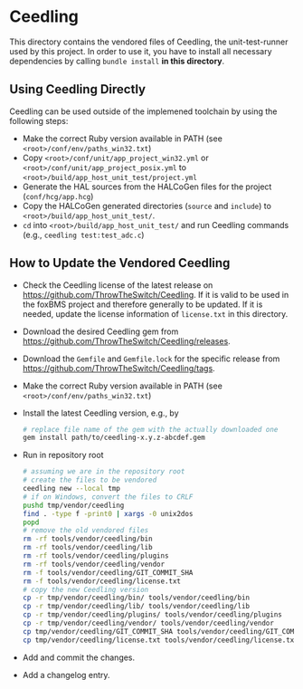 # Ceedling

This directory contains the vendored files of Ceedling, the unit-test-runner
used by this project.
In order to use it, you have to install all necessary dependencies by calling
`bundle install` **in this directory**.

## Using Ceedling Directly

Ceedling can be used outside of the implemened toolchain by using the following
steps:

- Make the correct Ruby version available in PATH (see
  `<root>/conf/env/paths_win32.txt`)
- Copy `<root>/conf/unit/app_project_win32.yml` or
  `<root>/conf/unit/app_project_posix.yml` to
  `<root>/build/app_host_unit_test/project.yml`
- Generate the HAL sources from the HALCoGen files for the project
  (`conf/hcg/app.hcg`)
- Copy the HALCoGen generated directories (`source` and `include`) to
  `<root>/build/app_host_unit_test/`.
- `cd` into `<root>/build/app_host_unit_test/` and run Ceedling commands
  (e.g., `ceedling test:test_adc.c`)

## How to Update the Vendored Ceedling

- Check the Ceedling license of the latest release on
  <https://github.com/ThrowTheSwitch/Ceedling>.
  If it is valid to be used in the foxBMS project and therefore generally to be
  updated.
  If it is needed, update the license information of `license.txt` in this
  directory.
- Download the desired Ceedling gem from
  <https://github.com/ThrowTheSwitch/Ceedling/releases>.
- Download the `Gemfile` and `Gemfile.lock` for the specific release from
  <https://github.com/ThrowTheSwitch/Ceedling/tags>.
- Make the correct Ruby version available in PATH (see
  `<root>/conf/env/paths_win32.txt`)
- Install the latest Ceedling version, e.g., by

  ```bash
  # replace file name of the gem with the actually downloaded one
  gem install path/to/ceedling-x.y.z-abcdef.gem
  ```

- Run in repository root

  ```bash
  # assuming we are in the repository root
  # create the files to be vendored
  ceedling new --local tmp
  # if on Windows, convert the files to CRLF
  pushd tmp/vendor/ceedling
  find . -type f -print0 | xargs -0 unix2dos
  popd
  # remove the old vendored files
  rm -rf tools/vendor/ceedling/bin
  rm -rf tools/vendor/ceedling/lib
  rm -rf tools/vendor/ceedling/plugins
  rm -rf tools/vendor/ceedling/vendor
  rm -f tools/vendor/ceedling/GIT_COMMIT_SHA
  rm -f tools/vendor/ceedling/license.txt
  # copy the new Ceedling version
  cp -r tmp/vendor/ceedling/bin/ tools/vendor/ceedling/bin
  cp -r tmp/vendor/ceedling/lib/ tools/vendor/ceedling/lib
  cp -r tmp/vendor/ceedling/plugins/ tools/vendor/ceedling/plugins
  cp -r tmp/vendor/ceedling/vendor/ tools/vendor/ceedling/vendor
  cp tmp/vendor/ceedling/GIT_COMMIT_SHA tools/vendor/ceedling/GIT_COMMIT_SHA
  cp tmp/vendor/ceedling/license.txt tools/vendor/ceedling/license.txt
  ```

- Add and commit the changes.
- Add a changelog entry.
